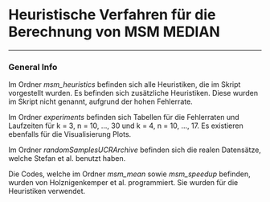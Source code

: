 # Heuristische Verfahren für die Berechnung von MSM MEDIAN
***

### General Info

Im Ordner *msm_heuristics* befinden sich alle Heuristiken, die im Skript vorgestellt wurden. Es befinden sich zusätzliche Heuristiken. Diese wurden im Skript nicht genannt, aufgrund der hohen Fehlerrate.

Im Ordner *experiments* befinden sich Tabellen für die Fehlerraten und Laufzeiten für k = 3, n = 10, ..., 30 und k = 4, n = 10, ..., 17. Es existieren ebenfalls für die Visualisierung Plots.

Im Ordner *randomSamplesUCRArchive* befinden sich die realen Datensätze, welche Stefan et al. benutzt haben.

Die Codes, welche im Ordner *msm_mean* sowie *msm_speedup* befinden, wurden von Holznigenkemper et al. programmiert. Sie wurden für die Heuristiken verwendet.

